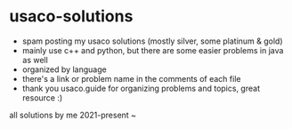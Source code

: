 # usaco-solutions

- spam posting my usaco solutions (mostly silver, some platinum & gold)
- mainly use c++ and python, but there are some easier problems in java as well
- organized by language 
- there's a link or problem name in the comments of each file 
- thank you usaco.guide for organizing problems and topics, great resource :)

all solutions by me 2021-present ~
